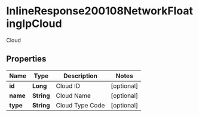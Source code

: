 

# InlineResponse200108NetworkFloatingIpCloud

Cloud
## Properties

Name | Type | Description | Notes
------------ | ------------- | ------------- | -------------
**id** | **Long** | Cloud ID |  [optional]
**name** | **String** | Cloud Name |  [optional]
**type** | **String** | Cloud Type Code |  [optional]



